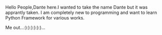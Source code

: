 Hello People,Dante here.I wanted to take the name Dante but it was apprantly taken.
I am completely new to programming and want to learn Python Framework for various works.

Me out...:):):):):):)...
